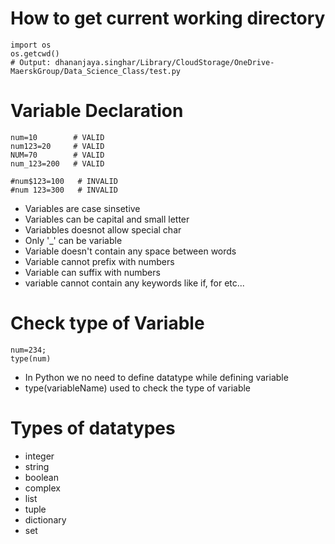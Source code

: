 #  How to get current working directory
~~~
import os
os.getcwd()
# Output: dhananjaya.singhar/Library/CloudStorage/OneDrive-MaerskGroup/Data_Science_Class/test.py
~~~

# Variable Declaration
~~~
num=10        # VALID
num123=20     # VALID
NUM=70        # VALID
num_123=200   # VALID

#num$123=100   # INVALID
#num 123=300   # INVALID
~~~

* Variables are case sinsetive
* Variables can be capital and small letter
* Variabbles doesnot allow special char
* Only '_' can be variable
* Variable doesn't contain any space between words
* Variable cannot prefix with numbers
* Variable can suffix with numbers
* variable cannot contain any keywords like if, for etc...

# Check type of Variable
~~~
num=234;
type(num)
~~~ 

* In Python we no need to define datatype while defining variable
* type(variableName) used to check the type of variable

# Types of datatypes
 * integer
 * string
 * boolean
 * complex
 * list
 * tuple
 * dictionary
 * set


